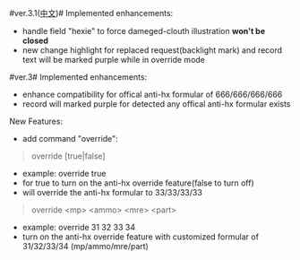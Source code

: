 #ver.3.1([中文](/CHANGELOG_ZHCN.md))#
Implemented enhancements:
*   handle field "hexie" to force dameged-clouth illustration <strong>won't be closed</strong>
*   new change highlight for replaced request(backlight mark) and record text will be marked purple while in override mode
  
#ver.3#
Implemented enhancements:
*	enhance compatibility for offical anti-hx formular of 666/666/666/666
*	record will marked purple for detected any offical anti-hx formular exists

New Features:
*	add command "override":

> override [true|false]	
* example: override true			
* for true to turn on the anti-hx override feature(false to turn off)
* will override the anti-hx formular to 33/33/33/33

> override \<mp\> \<ammo\> \<mre\> \<part\>
* example: override 31 32 33 34
* turn on the anti-hx override feature with customized formular of 31/32/33/34 (mp/ammo/mre/part)

